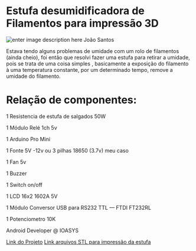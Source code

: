 #  Estufa desumidificadora de Filamentos para impressão 3D
![enter image description here](https://miro.medium.com/max/1400/1*PUsM1DTugXgJkYISWn4TdA.png)
João Santos

Estava tendo alguns problemas de umidade com um rolo de filamentos (ainda cheio), foi então que resolvi fazer uma estufa para retirar a umidade, pois se trata de uma coisa simples , basicamente a exposição do filamento à uma temperatura constante, por um determinado tempo, remove a umidade do filamento.

# Relação de componentes:

1 Resistencia de estufa de salgados 50W

1 Módulo Relé 1ch 5v

1 Arduino Pro Mini

1 Fonte 5V -12v ou 3 pilhas 18650 (3.7v) meu caso

1 Fan 5v

1 Buzzer

1 Switch on/off

1 LCD 16x2 1602A 5V

1 Módulo Conversor USB para RS232 TTL — FTDI FT232RL

1 Potenciometro 10K


Android Developer @ IOASYS


[Link do Projeto](https://joaomarcelo-ms.medium.com/estufa-desumidificadora-de-filamentos-para-impress%C3%A3o-3d-8c4b719b0acb)
[Link arquivos STL para impressão da estufa](https://www.thingiverse.com/thing:5164816)

